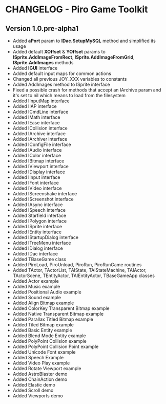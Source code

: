 # CHANGELOG - Piro Game Toolkit
## Version 1.0.pre-alpha1
- Added **aPort** param to **IDac.SetupMySQL** method and simplified its usage 
- Added default **XOffset** & **YOffset** params to **ISprite.AddImageFromRect**, **ISprite.AddImageFromGrid**, **ISprite.AddImages** methods
- Added **IGUI** interface 
- Added default input maps for common actions
- Changed all previous JOY_XXX variables to constants
- Added AddImages method to ISprite interface
- Fixed a possible crash for methods that accept an IArchive param and it's set to nil which means to load from the filesystem
- Added IInputMap interface
- Added IIAP interface
- Added ICmdLine interface
- Added IMath interface
- Added IEase interface
- Added ICollision interface
- Added IArchive interface
- Added IArchiver interface
- Added IConfigFile interface
- Added IAudio interface
- Added IColor interface
- Added IBitmap interface
- Added IViewport interface
- Added IDisplay interface
- Added IInput interface
- Added IFont interface
- Added IVideo interface
- Added IScreenshake interface
- Added IScreenshot interface
- Added IAsync interface
- Added ISpeech interface
- Added Starfield interface
- Added IPolygon interface
- Added ISprite interface
- Added IEntity interface
- Added IStartupDialog interface
- Added ITreeMenu interface
- Added IDialog interface
- Added IDac interface
- Added TBaseGame class
- Added PiroLoad, PiroUnload, PiroRun, PiroRunGame routines
- Added TActor, TActorList, TAIState, TAIStateMachine, TAIActor, TActorScene, TEntityActor, TAIEntityActor, TBaseGameApp classes
- Added Actor example
- Added Music example
- Added Positional Audio example
- Added Sound example
- Added Align Bitmap example
- Added ColorKey Transparent Bitmap example
- Added Native Transparent Bitmap example
- Added Parallax Titled Bitmap example
- Added Tiled Bitmap example
- Added Basic Entity example
- Added Blend Mode Entity example
- Added PolyPoint Collision example
- Added PolyPoint Collision Point example
- Added Unicode Font example
- Added Speech Example
- Added Video Play example
- Added Rotate Viewport example
- Added AstroBlaster demo
- Added ChainAction demo
- Added Elastic demo
- Added Scroll demo
- Added Viewports demo

